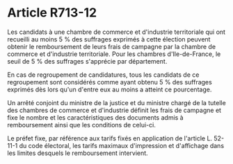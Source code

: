 # Article R713-12

Les candidats à une chambre de commerce et d'industrie territoriale qui ont recueilli au moins 5 % des suffrages exprimés à cette élection peuvent obtenir le remboursement de leurs frais de campagne par la chambre de commerce et d'industrie territoriale. Pour les chambres d'Ile-de-France, le seuil de 5 % des suffrages s'apprécie par département.

En cas de regroupement de candidatures, tous les candidats de ce regroupement sont considérés comme ayant obtenu 5 % des suffrages exprimés dès lors qu'un d'entre eux au moins a atteint ce pourcentage.

Un arrêté conjoint du ministre de la justice et du ministre chargé de la tutelle des chambres de commerce et d'industrie définit les frais de campagne et fixe le nombre et les caractéristiques des documents admis à remboursement ainsi que les conditions de celui-ci.

Le préfet fixe, par référence aux tarifs fixés en application de l'article L. 52-11-1 du code électoral, les tarifs maximaux d'impression et d'affichage dans les limites desquels le remboursement intervient.
